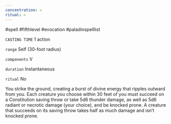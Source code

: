 ```yaml
---
concentration: 𐄂
ritual: 𐄂
---
```

#spell #fifthlevel #evocation #paladinspelllist

`CASTING TIME`
1 action

`range`
Self (30-foot radius)

`components`
V

`duration`
Instantaneous

`ritual`
No

You strike the ground, creating a burst of divine energy that ripples outward from you. Each creature you choose within 30 feet of you must succeed on a Constitution saving throw or take 5d6 thunder damage, as well as 5d6 radiant or necrotic damage (your choice), and be knocked prone. A creature that succeeds on its saving throw takes half as much damage and isn’t knocked prone.
